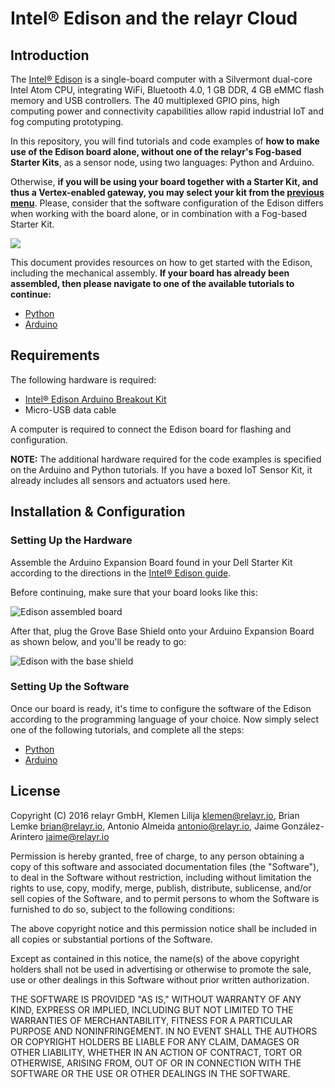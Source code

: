 # Intel® Edison and the relayr Cloud

## Introduction

The [Intel® Edison](http://www.intel.com/content/www/us/en/do-it-yourself/edison.html) is a single-board computer with a Silvermont dual-core Intel Atom CPU, integrating WiFi, Bluetooth 4.0, 1 GB DDR, 4 GB eMMC flash memory and USB controllers. The 40 multiplexed GPIO pins, high computing power and connectivity capabilities allow rapid industrial IoT and fog computing prototyping.

In this repository, you will find tutorials and code examples of **how to make use of the Edison board alone, without one of the relayr's Fog-based Starter Kits**, as a sensor node, using two languages: Python and Arduino.

Otherwise, **if you will be using your board together with a Starter Kit, and thus a Vertex-enabled gateway, you may select your kit from the [previous menu](https://github.com/relayr/edison/blob/master/README.md)**. Please, consider that the software configuration of the Edison differs when working with the board alone, or in combination with a Fog-based Starter Kit.

![](./assets/edison_intro_pic.jpg)

This document provides resources on how to get started with the Edison, including the mechanical assembly. **If your board has already been assembled,
then please navigate to one of the available tutorials to continue:**

-  [Python](./python/README.md)
-  [Arduino](./arduino/README_Arduino_Edison_Only.md)

## Requirements

The following hardware is required:

-  [Intel® Edison Arduino Breakout Kit](https://www.arduino.cc/en/ArduinoCertified/IntelEdison#toc3)
-  Micro-USB data cable

A computer is required to connect the Edison board for flashing and configuration.

**NOTE:** The additional hardware required for the code examples is specified on the Arduino and Python tutorials. If you have a boxed IoT Sensor Kit, it already includes all sensors and actuators used here.

## Installation & Configuration

### Setting Up the Hardware

Assemble the Arduino Expansion Board found in your Dell Starter Kit according to the directions in the [Intel® Edison guide](https://software.intel.com/en-us/node/628221).

Before continuing, make sure that your board looks like this:

![Edison assembled board](./assets/edison_assembled_board.jpg)

After that, plug the Grove Base Shield onto your Arduino Expansion Board as shown below, and you'll be ready to go:

![Edison with the base shield](./assets/edison_base_shield.jpg)

### Setting Up the Software

Once our board is ready, it's time to configure the software of the Edison according to the programming language of your choice. Now simply select one of the following tutorials, and complete all the steps:

-  [Python](./python/README.md)
-  [Arduino](./arduino/README_Arduino_Edison_Only.md)

## License

Copyright (C) 2016 relayr GmbH, Klemen Lilija <klemen@relayr.io>, Brian Lemke <brian@relayr.io>, Antonio Almeida <antonio@relayr.io>, Jaime González-Arintero <jaime@relayr.io>

Permission is hereby granted, free of charge, to any person obtaining a copy of this software and associated documentation files (the "Software"), to deal in the Software without restriction, including without limitation the rights to use, copy, modify, merge, publish, distribute, sublicense, and/or sell
copies of the Software, and to permit persons to whom the Software is furnished to do so, subject to the following conditions:

The above copyright notice and this permission notice shall be included in all copies or substantial portions of the Software.

Except as contained in this notice, the name(s) of the above copyright holders shall not be used in advertising or otherwise to promote the sale, use or
other dealings in this Software without prior written authorization.

THE SOFTWARE IS PROVIDED "AS IS," WITHOUT WARRANTY OF ANY KIND, EXPRESS OR IMPLIED, INCLUDING BUT NOT LIMITED TO THE WARRANTIES OF MERCHANTABILITY,
FITNESS FOR A PARTICULAR PURPOSE AND NONINFRINGEMENT.  IN NO EVENT SHALL THE AUTHORS OR COPYRIGHT HOLDERS BE LIABLE FOR ANY CLAIM, DAMAGES OR OTHER
LIABILITY, WHETHER IN AN ACTION OF CONTRACT, TORT OR OTHERWISE, ARISING FROM, OUT OF OR IN CONNECTION WITH THE SOFTWARE OR THE USE OR OTHER DEALINGS IN THE
SOFTWARE.